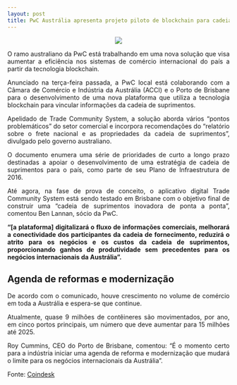 ```yaml
---
layout: post
title: PwC Austrália apresenta projeto piloto de blockchain para cadeias de suprimentos
---
```


<meta name="twitter:card" content="summary_large_image">
<meta name="twitter:site" content="@dinogrejo">
<meta name="twitter:title" content="PwC Austrália apresenta projeto piloto de blockchain para cadeias de suprimentos">
<meta name="twitter:description" content="O ramo australiano da PwC está trabalhando em uma nova solução que visa aumentar a eficiência nos sistemas de comércio internacional do país a partir da tecnologia blockchain.">
<meta name="twitter:image" content="https://s3.amazonaws.com/criptoeconomia/media/2018/06/04184740/logistics-3382013_1920.jpg">

<center><img src="https://s3.amazonaws.com/criptoeconomia/media/2018/06/04184740/logistics-3382013_1920.jpg" /></center>
<p style="text-align: justify">O ramo australiano da PwC está trabalhando em uma nova solução que visa aumentar a eficiência nos sistemas de comércio internacional do país a partir da tecnologia blockchain.</p>

<p style="text-align: justify">Anunciado na terça-feira passada, a PwC local está colaborando com a Câmara de Comércio e Indústria da Austrália (ACCI) e o Porto de Brisbane para o desenvolvimento de uma nova plataforma que utiliza a tecnologia blockchain para vincular informações da cadeia de suprimentos.</p>

<p style="text-align: justify">Apelidado de Trade Community System, a solução aborda vários “pontos problemáticos” do setor comercial e incorpora recomendações do “relatório sobre o frete nacional e as propriedades da cadeia de suprimentos”, divulgado pelo governo australiano.</p>

<p style="text-align: justify">O documento enumera uma série de prioridades de curto a longo prazo destinadas a apoiar o desenvolvimento de uma estratégia de cadeia de suprimentos para o país, como parte de seu Plano de Infraestrutura de 2016.</p>

<p style="text-align: justify">Até agora, na fase de prova de conceito, o aplicativo digital Trade Community System está sendo testado em Brisbane com o objetivo final de construir uma “cadeia de suprimentos inovadora de ponta a ponta”, comentou Ben Lannan, sócio da PwC.</p>

<p style="text-align: justify"><strong>“[a plataforma] digitalizará o fluxo de informações comerciais, melhorará a conectividade dos participantes da cadeia de fornecimento, reduzirá o atrito para os negócios e os custos da cadeia de suprimentos, proporcionando ganhos de produtividade sem precedentes para os negócios internacionais da Austrália”.</strong></p>

<p style="text-align: center"><h2><strong>Agenda de reformas e modernização</strong></h2></p>
<p style="text-align: justify">De acordo com o comunicado, houve crescimento no volume de comércio em toda a Austrália e espera-se que continue.</p>

<p style="text-align: justify">Atualmente, quase 9 milhões de contêineres são movimentados, por ano, em cinco portos principais, um número que deve aumentar para 15 milhões até 2025.</p>

<p style="text-align: justify">Roy Cummins, CEO do Porto de Brisbane, comentou: “É o momento certo para a indústria iniciar uma agenda de reforma e modernização que mudará o limite para os negócios internacionais da Austrália”.</p>

Fonte: <a href="https://www.coindesk.com/pwc-australia-port-of-brisbane-unveil-blockchain-supply-chain-pilot/" target="_blank">Coindesk</a>
